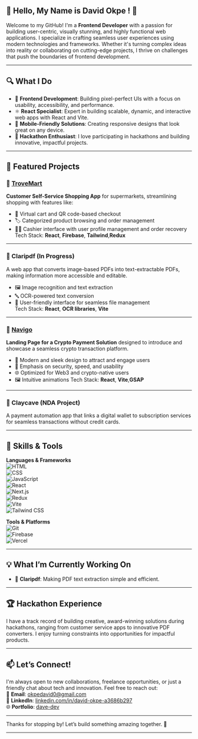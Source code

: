 

## 👋 Hello, My Name is David Okpe ! 🚀

Welcome to my GitHub! I'm a **Frontend Developer** with a passion for building user-centric, visually stunning, and highly functional web applications. I specialize in crafting seamless user experiences using modern technologies and frameworks. Whether it's turning complex ideas into reality or collaborating on cutting-edge projects, I thrive on challenges that push the boundaries of frontend development.

---

## 🔍 What I Do

- 🎨 **Frontend Development**: Building pixel-perfect UIs with a focus on usability, accessibility, and performance.
- ⚛️ **React Specialist**: Expert in building scalable, dynamic, and interactive web apps with React and Vite.
- 📱 **Mobile-Friendly Solutions**: Creating responsive designs that look great on any device.
- 🔗 **Hackathon Enthusiast**: I love participating in hackathons and building innovative, impactful projects.


---

## 🌟 Featured Projects

### 🔹 [TroveMart](https://trovemart.vercel.app)  
**Customer Self-Service Shopping App** for supermarkets, streamlining shopping with features like:  
- 🛒 Virtual cart and QR code-based checkout  
- 🏷️ Categorized product browsing and order management  
- 👨‍💼 Cashier interface with user profile management and order recovery  
Tech Stack: **React**, **Firebase**, **Tailwind**,**Redux**

---

### 🔹 Claripdf (In Progress)  
A web app that converts image-based PDFs into text-extractable PDFs, making information more accessible and editable.  
- 🖼️ Image recognition and text extraction  
- 🔤 OCR-powered text conversion  
- 📄 User-friendly interface for seamless file management  
Tech Stack: **React**, **OCR libraries**, **Vite**

---

### 🔹  [Navigo](https://navigo-eight.vercel.app/)    
**Landing Page for a Crypto Payment Solution** designed to introduce and showcase a seamless crypto transaction platform.  
- 💸 Modern and sleek design to attract and engage users  
- 🔐 Emphasis on security, speed, and usability  
- 🌐 Optimized for Web3 and crypto-native users
- 🖼️ Intuitive animations 
Tech Stack: **React**, **Vite**,**GSAP**

---

### 🔹 Claycave (NDA Project)  
A payment automation app that links a digital wallet to subscription services for seamless transactions without credit cards.

---

## 🚀 Skills & Tools

**Languages & Frameworks**  
![HTML](https://img.shields.io/badge/HTML5-E34F26?style=flat-square&logo=html5&logoColor=white)  
![CSS](https://img.shields.io/badge/CSS3-1572B6?style=flat-square&logo=css3&logoColor=white)  
![JavaScript](https://img.shields.io/badge/JavaScript-F7DF1E?style=flat-square&logo=javascript&logoColor=black)  
![React](https://img.shields.io/badge/React-61DAFB?style=flat-square&logo=react&logoColor=black)  
![Next.js](https://img.shields.io/badge/Next.js-000000?style=flat-square&logo=next.js&logoColor=white)  
![Redux](https://img.shields.io/badge/Redux-764ABC?style=flat-square&logo=redux&logoColor=white)  
![Vite](https://img.shields.io/badge/Vite-646CFF?style=flat-square&logo=vite&logoColor=white)  
![Tailwind CSS](https://img.shields.io/badge/Tailwind_CSS-38B2AC?style=flat-square&logo=tailwind-css&logoColor=white)

**Tools & Platforms**  
![Git](https://img.shields.io/badge/Git-F05032?style=flat-square&logo=git&logoColor=white)  
![Firebase](https://img.shields.io/badge/Firebase-FFCA28?style=flat-square&logo=firebase&logoColor=black)  
![Vercel](https://img.shields.io/badge/Vercel-000000?style=flat-square&logo=vercel&logoColor=white)  


---

## 💡 What I’m Currently Working On

- 🚀 **Claripdf**: Making PDF text extraction simple and efficient.  

---

## 🏆 Hackathon Experience

I have a track record of building creative, award-winning solutions during hackathons, ranging from customer service apps to innovative PDF converters. I enjoy turning constraints into opportunities for impactful products.

---

## 📫 Let’s Connect!

I'm always open to new collaborations, freelance opportunities, or just a friendly chat about tech and innovation. Feel free to reach out:  
📧 **Email**: [okpedavid0@gmail.com](okpedavid0@gmail.com)  
💼 **LinkedIn**: [linkedin.com/in/david-okpe-a3686b297](www.linkedin.com/in/david-okpe-a3686b297)  
🌐 **Portfolio**: [dave-dev](https://dave-dev-omega.vercel.app/)

---

Thanks for stopping by! Let’s build something amazing together. 🌟

--- 
